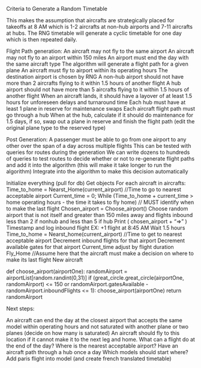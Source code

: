 Criteria to Generate a Random Timetable

This makes the assumption that aircrafts are strategically placed for takeoffs at 8 AM which is 1-2 aircrafts at non-hub airports and 7-11 aircrafts at hubs. The RNG timetable will generate a cyclic timetable for one day which is then repeated daily. 

Flight Path generation:
An aircraft may not fly to the same airport
An aircraft may not fly to an airport within 150 miles
An airport must end the day with the same aircraft type
The algorithm will generate a flight path for a given plane
An aircraft must fly to airport within its operating hours
The destination airport is chosen by RNG
A non-hub airport should not have more than 2 aircrafts flying to it within 1.5 hours of another flight
A hub airport should not have more than 5 aircrafts flying to it within 1.5 hours of another flight
When an aircraft lands, it should have a layover of at least 1.5 hours for unforeseen delays and turnaround time
Each hub must have at least 1 plane in reserve for maintenance swaps
Each aircraft flight path must go through a hub
When at the hub, calculate if it should do maintenance for 1.5 days, if so, swap out a plane in reserve and finish the flight path (edit the original plane type to the reserved type)

Post Generation:
A passenger must be able to go from one airport to any other over the span of a day across multiple flights
This can be tested with queries for routes during the generation
We can write dozens to hundreds of queries to test routes to decide whether or not to re-generate flight paths and add it into the algorithm (this will make it take longer to run the algorithm)
Integrate into the algorithm to make this decision automatically


Initialize everything (pull for db)
Get objects
For each aircraft in aircrafts:
   Time_to_home = Nearst_Home(current_airport) //Time to go to nearest acceptable airport
   Current_time = 0;
   While (Time_to_home + current_time > home operating hours - the time it takes to fly home) // MUST identify when to make the last flight
      Chosen_airport = Choose_airport() Choose random airport that is not itself and greater than 150 miles away and flights inbound less than 2 if nonhub and less than 5 if hub
     Print ( chosen_airport + “=>” )
      Timestamp and log inbound flight EX: +1 flight at 8:45 AM
      Wait 1.5 hours
      Time_to_home = Nearst_home(current_airport) //Time to get to nearest acceptable airport
      Decrement inbound flights for that airport
      Decrement available gates for that airport
      Current_time adjust by flight duration
   Fly_Home //Assume here that the aircraft must make a decision on where to make its last flight
   New aircraft
      
def choose_airport(airportOne):
	randomAirport = airportList[random.randint(0,31)]
	if (great_circle.great_circle(airportOne, randomAirport) <= 150 or randomAirport.gatesAvailable - randomAirport.inboundFlights <= 1):
		choose_airport(airportOne)
	return randomAirport



Next steps:

An aircraft can end the day at the closest airport that accepts the same model within operating hours and not saturated with another plane or two planes (decide on how many is saturated)
An aircraft should fly to this location if it cannot make it to the next leg and home.
What can a flight do at the end of the day? Where is the nearest acceptable airport?
Have an aircraft path through a hub once a day
Which models should start where?
Add paris flight into model (and create french translated timetable)



